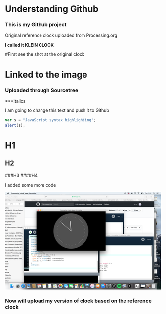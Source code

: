 # Understanding Github 
### This is my Github project
Original reference clock uploaded from Processing.org

**I called it KLEIN CLOCK** 

#First see the shot at the original clock 


# Linked to the image 
### Uploaded through Sourcetree 


***Italics





I am going to change this text and push it to Github 



```javascript
var s = "JavaScript syntax highlighting";
alert(s);
```
# H1
## H2
###H3
####H4



I added some more code

![screen grab](https://github.com/Boogietron/Open-Source-Awakens/blob/master/Klein_clock__Formative/Screen%20Shot%202017-12-14%20at%2011.51.52.png)
### Now will upload my version of clock based on the reference clock


